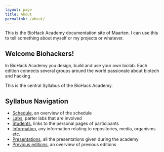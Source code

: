 ```yaml
---
layout: page
title: About
permalink: /about/
---
```


This is the BioHack Academy documentation site of Maarten. I can use this to tell something about myself or my projects or whatever. 


<h2>Welcome Biohackers!</h2>

<p>In BioHack Academy you design, build and use your own biolab. Each edition connects several groups around the world passionate about biotech and hacking. </p>

<p> This is the central Syllabus of the BioHack Academy. </p>

<h2> Syllabus Navigation</h2>
<ul>
  	<li><a href="/bha6/classes/">Schedule</a>, an overview of the schedule </li>
	<li><a href="/bha6/participants/">Labs</a>, parter labs that are involved </li>
	<li><a href="/bha6/organisms/">Students</a>, links to the personal pages of participants </li>
	<li><a href="/bha6/cultivation-media/">Information</a>, any information relating to repositories, media, organisms etc. </li>
	<li><a href="/bha6/cultivation-media/">Presentations</a>, all the presentations given during the academy </li>
	<li><a href="/bha6/cultivation-media/">Previous editions</a>, an overview of previous editions </li>

</ul>

